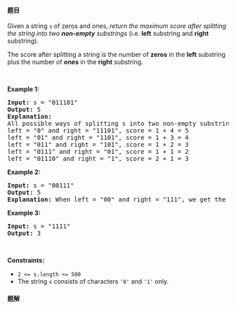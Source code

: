 #### 题目
<p>Given a&nbsp;string <code>s</code>&nbsp;of zeros and ones, <em>return the maximum score after splitting the string into two <strong>non-empty</strong> substrings</em> (i.e. <strong>left</strong> substring and <strong>right</strong> substring).</p>

<p>The score after splitting a string is the number of <strong>zeros</strong> in the <strong>left</strong> substring plus the number of <strong>ones</strong> in the <strong>right</strong> substring.</p>

<p>&nbsp;</p>
<p><strong class="example">Example 1:</strong></p>

<pre>
<strong>Input:</strong> s = &quot;011101&quot;
<strong>Output:</strong> 5 
<strong>Explanation:</strong> 
All possible ways of splitting s into two non-empty substrings are:
left = &quot;0&quot; and right = &quot;11101&quot;, score = 1 + 4 = 5 
left = &quot;01&quot; and right = &quot;1101&quot;, score = 1 + 3 = 4 
left = &quot;011&quot; and right = &quot;101&quot;, score = 1 + 2 = 3 
left = &quot;0111&quot; and right = &quot;01&quot;, score = 1 + 1 = 2 
left = &quot;01110&quot; and right = &quot;1&quot;, score = 2 + 1 = 3
</pre>

<p><strong class="example">Example 2:</strong></p>

<pre>
<strong>Input:</strong> s = &quot;00111&quot;
<strong>Output:</strong> 5
<strong>Explanation:</strong> When left = &quot;00&quot; and right = &quot;111&quot;, we get the maximum score = 2 + 3 = 5
</pre>

<p><strong class="example">Example 3:</strong></p>

<pre>
<strong>Input:</strong> s = &quot;1111&quot;
<strong>Output:</strong> 3
</pre>

<p>&nbsp;</p>
<p><strong>Constraints:</strong></p>

<ul>
	<li><code>2 &lt;= s.length &lt;= 500</code></li>
	<li>The string <code>s</code> consists of characters <code>&#39;0&#39;</code> and <code>&#39;1&#39;</code> only.</li>
</ul>


 #### 题解